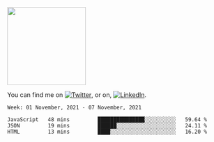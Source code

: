 <!-- ![visitors](https://visitor-badge.glitch.me/badge?page_id=page.id) -->

<img height="180em" src="https://github-readme-stats.vercel.app/api?username=alihernandez&show_icons=true&hide_border=true&&count_private=true&include_all_commits=true" />

<!-- Actual text -->

You can find me on [![Twitter][1.2]][1], or on, [![LinkedIn][2.2]][2].

<!-- Icons -->

[1.2]: http://i.imgur.com/wWzX9uB.png (twitter icon without padding)
[2.2]: https://raw.githubusercontent.com/MartinHeinz/MartinHeinz/master/linkedin-3-16.png (LinkedIn icon without padding)

<!-- Links to your social media accounts -->

[1]: https://twitter.com/phantomramen
[2]: https://www.linkedin.com/in/ali-hernandez-96b1b71a9/

<!--START_SECTION:waka-->
```text
Week: 01 November, 2021 - 07 November, 2021

JavaScript   48 mins         ███████████████░░░░░░░░░░   59.64 % 
JSON         19 mins         ██████░░░░░░░░░░░░░░░░░░░   24.11 % 
HTML         13 mins         ████░░░░░░░░░░░░░░░░░░░░░   16.20 % 
```
<!--END_SECTION:waka-->
